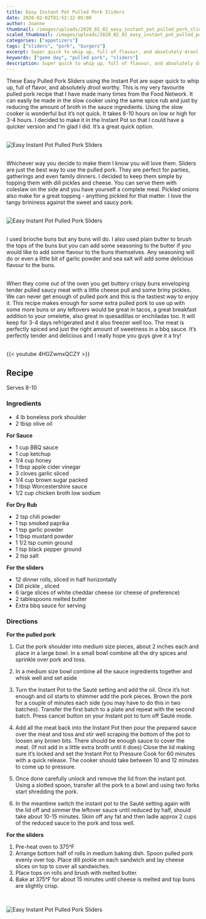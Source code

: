 ```yaml
---
title: Easy Instant Pot Pulled Pork Sliders
date: 2020-02-02T01:52:22-05:00
author: Joanne
thumbnail: /images/uploads/2020_02_02_easy_instant_pot_pulled_pork_sliders_1.jpg
scaled_thumbnail: /images/uploads/2020_02_02_easy_instant_pot_pulled_pork_sliders_0.jpg
categories: ["appetizers"]
tags: ["sliders", "pork", "burgers"]
excerpt: Super quick to whip up, full of flavour, and absolutely drool worthy
keywords: ["game day", "pulled pork", "sliders"]
description: Super quick to whip up, full of flavour, and absolutely drool worthy
---
```


These Easy Pulled Pork Sliders using the Instant Pot are super quick to whip up, full of flavor, and absolutely drool worthy. This is my very favourite pulled pork recipe that I have made many times from the Food Network. It can easily be made in the slow cooker using the same spice rub and just by reducing the amount of broth in the sauce ingredients. Using the slow cooker is wonderful but it’s not quick. It takes 8-10 hours on low or high for 3-4 hours. I decided to make it in the Instant Pot so that I could have a quicker version and I’m glad I did. It’s a great quick option. 
</br>
</br>

![Easy Instant Pot Pulled Pork Sliders](/images/uploads/2020_02_02_easy_instant_pot_pulled_pork_sliders_2.jpg)
</br>
</br>

Whichever way you decide to make them I know you will love them. Sliders are just the best way to use the pulled pork. They are perfect for parties, gatherings and even family dinners. I decided to keep them simple by topping them with dill pickles and cheese. You can serve them with coleslaw on the side and you have yourself a complete meal. Pickled onions also make for a great topping - anything pickled for that matter. I love the tangy brininess against the sweet and saucy pork. 
</br>
</br>

![Easy Instant Pot Pulled Pork Sliders](/images/uploads/2020_02_02_easy_instant_pot_pulled_pork_sliders_3.jpg)
</br>
</br>

I used brioche buns but any buns will do. I also used plain butter to brush the tops of the buns but you can add some seasoning to the butter if you would like to add some flavour to the buns themselves.  Any seasoning will do or even a little bit of garlic powder and sea salt will add some delicious flavour to the buns. 
</br>
</br>

When they come out of the oven you get buttery crispy buns enveloping tender pulled saucy meat with a little cheese pull and some briny pickles. We can never get enough of pulled pork and this is the tastiest way to enjoy it. This recipe makes enough for some extra pulled pork to use up with some more buns or any leftovers would be great in tacos, a great breakfast addition to your omelette, also great in quesadillas or enchiladas too. It will keep for  3-4 days refrigerated and it also freezer well too. The meat is perfectly spiced and just the right amount of sweetness in a bbq sauce. It’s perfectly tender and delicious and I really hope you guys give it a try! 
</br>
</br>

{{< youtube 4HGZwmxQCZY >}}
</br>

## Recipe
Serves 8-10 
</br>

### Ingredients 

* <span itemprop="ingredients">4 lb boneless pork shoulder </span>
* <span itemprop="ingredients">2 tbsp olive oil</span>

__For Sauce__

* <span itemprop="ingredients">1 cup BBQ sauce </span>
* <span itemprop="ingredients">1 cup ketchup</span>
* <span itemprop="ingredients">1/4 cup honey</span>
* <span itemprop="ingredients">1 tbsp apple cider vinegar</span>
* <span itemprop="ingredients">3 cloves garlic sliced</span>
* <span itemprop="ingredients">1/4 cup brown sugar packed</span>
* <span itemprop="ingredients">1 tbsp Worcestershire sauce</span>
* <span itemprop="ingredients">1/2 cup chicken broth low sodium</span>

__For Dry Rub__

* <span itemprop="ingredients">2 tsp chili powder</span>
* <span itemprop="ingredients">1 tsp smoked paprika</span>
* <span itemprop="ingredients">1 tsp garlic powder</span>
* <span itemprop="ingredients">1 tbsp mustard powder</span>
* <span itemprop="ingredients">1 1/2 tsp cumin ground</span>
* <span itemprop="ingredients">1 tsp black pepper ground</span>
* <span itemprop="ingredients">2 tsp salt</span>

__For the sliders__

* <span itemprop="ingredients">12 dinner rolls, sliced in half horizontally</span>
* <span itemprop="ingredients">Dill pickle , sliced</span>
* <span itemprop="ingredients">6 large slices of white cheddar cheese (or cheese of preference)</span>
* <span itemprop="ingredients">2 tablespoons melted butter</span>
* <span itemprop="ingredients">Extra bbq sauce for serving </span>

### Directions
__For the pulled pork__

1. Cut the pork shoulder into medium size pieces, about 2 inches each and place in a large bowl. In a small bowl combine all the dry spices and sprinkle over pork and toss. 

1. In a medium size bowl combine all the sauce ingredients together and whisk well and set aside 

1. Turn the Instant Pot to the Sauté setting and add the oil.  Once it’s hot enough and oil starts to shimmer add the pork pieces. Brown the pork for a couple of minutes each side (you may have to do this in two batches). Transfer the first batch to a plate and repeat with the second batch. Press cancel button on your Instant pot to turn off Sauté mode. 

1. Add all the meat back into the Instant Pot then pour the prepared sauce over the meat and toss and stir well scraping the bottom of the pot to loosen any brown bits.  There should be enough sauce to cover the meat. (If not add in a little extra broth until it does) Close the lid making sure it’s locked and set the Instant Pot to Pressure Cook for 60 minutes with a quick release. The cooker should take between 10 and 12 minutes to come up to pressure.

1. Once done carefully unlock and remove the lid from the instant pot. Using a slotted spoon, transfer all the pork to a bowl and using two forks start shredding the pork.
   
1. In the meantime switch the instant pot to the Sauté setting again with the lid off and simmer the leftover sauce until reduced by half, should take about 10-15 minutes. Skim off any fat and then ladle approx 2 cups of the reduced sauce to the pork and toss well.

__For the sliders__

1. Pre-heat oven to 375ᵒF
1. Arrange bottom half of rolls in medium baking dish. Spoon pulled pork evenly over top. Place dill pickle on each sandwich and lay cheese slices on top to cover all sandwiches.
1. Place tops on rolls and brush with melted butter. 
2. Bake at 375ᵒF for about 15 minutes until cheese is melted and top buns are slightly crisp.

</br>

![Easy Instant Pot Pulled Pork Sliders](/images/uploads/2020_02_02_easy_instant_pot_pulled_pork_sliders_4.jpg)